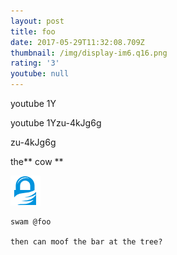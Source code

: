 ```yaml
---
layout: post
title: foo
date: 2017-05-29T11:32:08.709Z
thumbnail: /img/display-im6.q16.png
rating: '3'
youtube: null
---
```

youtube 1Y

youtube 1Yzu-4kJg6g

zu-4kJg6g

the\*\* cow \*\*

![fff](/img/gcr-gnupg.png)

    swam @foo
    
    then can moof the bar at the tree?


